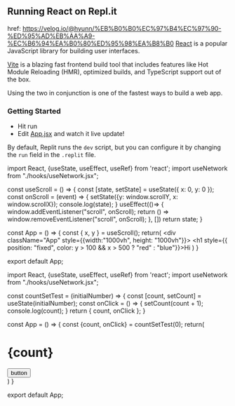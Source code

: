 ## Running React on Repl.it

href: https://velog.io/@hyunn/%EB%B0%B0%EC%97%B4%EC%97%90-%ED%95%AD%EB%AA%A9-%EC%B6%94%EA%B0%80%ED%95%98%EA%B8%B0
[React](https://reactjs.org/) is a popular JavaScript library for building user interfaces.

[Vite](https://vitejs.dev/) is a blazing fast frontend build tool that includes features like Hot Module Reloading (HMR), optimized builds, and TypeScript support out of the box.

Using the two in conjunction is one of the fastest ways to build a web app.

### Getting Started
- Hit run
- Edit [App.jsx](#src/App.jsx) and watch it live update!

By default, Replit runs the `dev` script, but you can configure it by changing the `run` field in the `.replit` file.

import React, {useState, useEffect, useRef} from 'react';
import useNetwork from "./hooks/useNetwork.jsx";

const useScroll = () => {
  const [state, setState] = useState({
    x: 0,
    y: 0
  });
  const onScroll = (event) => {
    setState({y: window.scrollY, x: window.scrollX});
    console.log(state);
  }
  useEffect(()=> {
    window.addEventListener("scroll", onScroll);
    return () => window.removeEventListener("scroll", onScroll);
  }, [])
  return state;
}

const App = () => {
  const { x, y } = useScroll();
  return(
    <div className="App" style={{width:"1000vh", height: "1000vh"}}>
     <h1 style={{ position: "fixed", color: y > 100 && x > 500 ? "red" : "blue"}}>Hi</h1>
    </div>
  )
}

export default App;

import React, {useState, useEffect, useRef} from 'react';
import useNetwork from "./hooks/useNetwork.jsx";

const countSetTest = (initialNumber) => {
  const [count, setCount] = useState(initialNumber);
  const onClick = () => {
    setCount(count + 1);
    console.log(count);
  }
  return { count, onClick };
}

const App = () => {
  const {count, onClick} = countSetTest(0);
  return(
    <div>
      <h1>{count}</h1>
      <button onClick={onClick}>button</button>
    </div>
  )
}

export default App;

